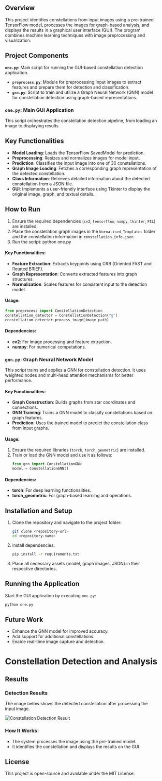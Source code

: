 
## Overview
This project identifies constellations from input images using a pre-trained TensorFlow model, processes the images for graph-based analysis, and displays the results in a graphical user interface (GUI). The program combines machine learning techniques with image preprocessing and visualization.

## Project Components
**`one.py`**: Main script for running the GUI-based constellation detection application.
- **`preprocess.py`**: Module for preprocessing input images to extract features and prepare them for detection and classification.
- **`gnn.py`**: Script to train and utilize a Graph Neural Network (GNN) model for constellation detection using graph-based representations.

### `one.py`: Main GUI Application
This script orchestrates the constellation detection pipeline, from loading an image to displaying results.


## Key Functionalities
- **Model Loading**: Loads the TensorFlow SavedModel for prediction.
- **Preprocessing**: Resizes and normalizes images for model input.
- **Prediction**: Classifies the input image into one of 30 constellations.
- **Graph Image Loading**: Fetches a corresponding graph representation of the detected constellation.
- **Class Information**: Retrieves detailed information about the detected constellation from a JSON file.
- **GUI**: Implements a user-friendly interface using Tkinter to display the original image, graph, and textual details.

## How to Run
1. Ensure the required dependencies (`cv2`, `tensorflow`, `numpy`, `tkinter`, `PIL`) are installed.
2. Place the constellation graph images in the `Normalised_Templates` folder and the constellation information in `constellation_info.json`.
3. Run the script: python one.py

#### Key Functionalities:
- **Feature Extraction**: Extracts keypoints using ORB (Oriented FAST and Rotated BRIEF).
- **Graph Representation**: Converts extracted features into graph structures.
- **Normalization**: Scales features for consistent input to the detection model.

#### Usage:
```python
from preprocess import ConstellationDetection
constellation_detector = ConstellationDetection("g")
constellation_detector.process_image(image_path)
```

#### Dependencies:
- **cv2**: For image processing and feature extraction.
- **numpy**: For numerical computations.

### `gnn.py`: Graph Neural Network Model
This script trains and applies a GNN for constellation detection. It uses weighted nodes and multi-head attention mechanisms for better performance.

#### Key Functionalities:
- **Graph Construction**: Builds graphs from star coordinates and connections.
- **GNN Training**: Trains a GNN model to classify constellations based on graph features.
- **Prediction**: Uses the trained model to predict the constellation class from input graphs.

#### Usage:
1. Ensure the required libraries (`torch`, `torch_geometric`) are installed.
2. Train or load the GNN model and use it as follows:
   ```python
   from gnn import ConstellationGNN
   model = ConstellationGNN()
   ```

#### Dependencies:
- **torch**: For deep learning functionalities.
- **torch_geometric**: For graph-based learning and operations.

## Installation and Setup
1. Clone the repository and navigate to the project folder:
   ```bash
   git clone <repository-url>
   cd <repository-name>
   ```
2. Install dependencies:
   ```bash
   pip install -r requirements.txt
   ```
3. Place all necessary assets (model, graph images, JSON) in their respective directories.

## Running the Application
Start the GUI application by executing `one.py`:
```bash
python one.py
```

## Future Work
- Enhance the GNN model for improved accuracy.
- Add support for additional constellations.
- Enable real-time image capture and detection.

# Constellation Detection and Analysis

## Results

### Detection Results
The image below shows the detected constellation after processing the input image.

![Constellation Detection Result](Project_Code/image.png)

### How It Works:
- The system processes the image using the pre-trained model.
- It identifies the constellation and displays the results on the GUI.


## License
This project is open-source and available under the MIT License.
